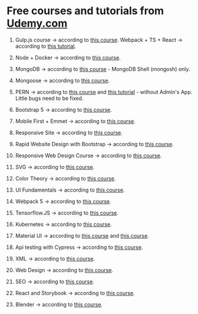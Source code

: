 # Free courses and tutorials from [Udemy.com](https://www.udemy.com/)

1. Gulp.js course -> according to [this course](https://www.udemy.com/course/build-a-web-developer-starter-kit). Webpack +
   TS + React -> according to
   [this tutorial](https://dev.to/shivampawar/setup-react-application-using-typescript-and-webpack-2kn6).

2. Node + Docker -> according to [this course](https://www.udemy.com/course/build-and-deploy-a-nodejs-api).

3. MongoDB -> according to [this course](https://www.udemy.com/course/getting-started-with-mongodb) - MongoDB Shell (mongosh)
   only.

4. Mongoose -> according to [this course](https://www.udemy.com/course/mongoose).

5. PERN -> according to [this course](https://www.udemy.com/course/react-fullstack-with-nodeexpress-psql-and-aws) and
   [this tutorial](https://www.freecodecamp.org/news/fullstack-react-blog-app-with-express-and-psql) - without Admin's App.
   Little bugs need to be fixed.

6. Bootstrap 5 -> according to [this course](https://www.udemy.com/course/bootstrap-5-crash-course-2022).

7. Mobile First + Emmet -> according to [this course](https://www.udemy.com/course/emmet-video-tutorials).

8. Responsive Site -> according to [this course](https://www.udemy.com/course/learn-to-code-in-html-and-css).

9. Rapid Website Design with Bootstrap -> according to [this course](https://www.udemy.com/course/responsive-website-design).

10. Responsive Web Design Course -> according to
    [this course](https://www.udemy.com/course/the-complete-responsive-web-design-course).

11. SVG -> according to
    [this course](https://www.udemy.com/course/svg-basics-for-beginners-concepts-explained-with-examples).

12. Color Theory -> according to [this course](https://www.udemy.com/course/color-theory-hitt-nichols).

13. UI Fundamentals -> according to [this course](https://www.udemy.com/course/fundamentals-of-user-interface-design).

14. Webpack 5 -> according to [this course](https://www.udemy.com/course/webpack-5-fundamentals).

15. Tensorflow.JS -> according to [this course](https://www.udemy.com/course/tensorflowjs-crash-course-2020).

16. Kubernetes -> according to [this course](https://www.udemy.com/course/kubernetes-getting-started).

17. Material UI -> according to [this course](https://www.udemy.com/course/materialui-navbar) and
    [this course](https://www.udemy.com/course/responsive-header).

18. Api testing with Cypress -> according to
    [this course](https://www.udemy.com/course/api-testing-with-javascript-and-cypress-10).

19. XML -> according to [this course](https://www.udemy.com/course/xml-step-by-step-for-beginners).

20. Web Design -> according to [this course](https://www.udemy.com/course/web-design-secrets).

21. SEO -> according to [this course](https://www.udemy.com/course/seotutorial).

22. React and Storybook -> according to [this course](https://www.udemy.com/course/your-custom-react-component).

23. Blender -> according to [this course](https://www.udemy.com/course/blender-crash-course).
